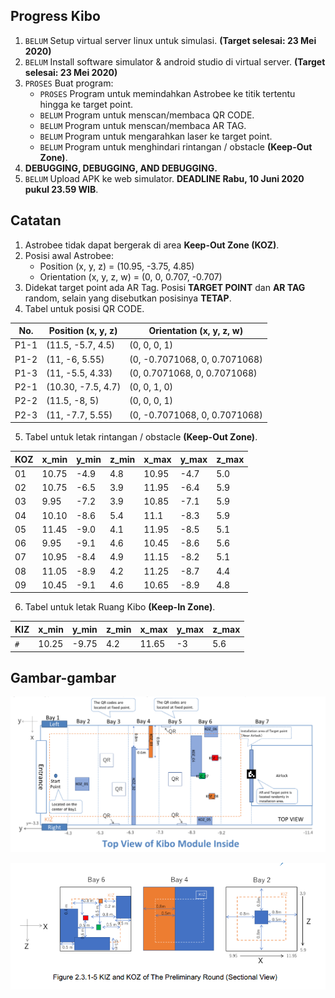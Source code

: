 ## Progress Kibo
1. `BELUM` Setup virtual server linux untuk simulasi. **(Target selesai: 23 Mei 2020)**
2. `BELUM` Install software simulator & android studio di virtual server. **(Target selesai: 23 Mei 2020)**
3. `PROSES` Buat program:
    - `PROSES` Program untuk memindahkan Astrobee ke titik tertentu hingga ke target point.
    - `BELUM` Program untuk menscan/membaca QR CODE.
    - `BELUM` Program untuk menscan/membaca AR TAG.
    - `BELUM` Program untuk mengarahkan laser ke target point.
    - `BELUM` Program untuk menghindari rintangan / obstacle **(Keep-Out Zone)**.
4. **DEBUGGING, DEBUGGING, AND DEBUGGING.**
5. `BELUM` Upload APK ke web simulator. **DEADLINE Rabu, 10 Juni 2020 pukul 23.59 WIB**.
    
## Catatan
1. Astrobee tidak dapat bergerak di area **Keep-Out Zone (KOZ)**.
2. Posisi awal Astrobee:
    + Position (x, y, z) = (10.95, -3.75, 4.85)
    + Orientation (x, y, z, w) = (0, 0, 0.707, -0.707)
3. Didekat target point ada AR Tag. Posisi **TARGET POINT** dan **AR TAG** random, selain yang disebutkan posisinya **TETAP**.
4. Tabel untuk posisi QR CODE.

No. | Position (x, y, z) | Orientation (x, y, z, w)
--- | --- | ---
P1-1 | (11.5, -5.7, 4.5) | (0, 0, 0, 1)
P1-2 | (11, -6, 5.55) | (0, -0.7071068, 0, 0.7071068)
P1-3 | (11, -5.5, 4.33) | (0, 0.7071068, 0, 0.7071068)
P2-1 | (10.30, -7.5, 4.7) | (0, 0, 1, 0)
P2-2 | (11.5, -8, 5) | (0, 0, 0, 1)
P2-3 | (11, -7.7, 5.55) | (0, -0.7071068, 0, 0.7071068)

5. Tabel untuk letak rintangan / obstacle **(Keep-Out Zone)**.

KOZ | x_min | y_min | z_min | x_max | y_max | z_max
--- | --- | --- | --- | --- | --- | ---
01 | 10.75 | -4.9 | 4.8 | 10.95 | -4.7 | 5.0
02 | 10.75 | -6.5 | 3.9 | 11.95 | -6.4 | 5.9
03 | 9.95 | -7.2 | 3.9 | 10.85 | -7.1 | 5.9
04 | 10.10 | -8.6 | 5.4 | 11.1 | -8.3 | 5.9
05 | 11.45 | -9.0 | 4.1 | 11.95 | -8.5 | 5.1
06 | 9.95 | -9.1 | 4.6 | 10.45 | -8.6 | 5.6
07 | 10.95 | -8.4 | 4.9 | 11.15 | -8.2 | 5.1
08 | 11.05 | -8.9 | 4.2 | 11.25 | -8.7 | 4.4
09 | 10.45 | -9.1 | 4.6 | 10.65 | -8.9 | 4.8

6. Tabel untuk letak Ruang Kibo **(Keep-In Zone)**.

KIZ | x_min | y_min | z_min | x_max | y_max | z_max
--- | --- | --- | --- | --- | --- | ---
`#` | 10.25 | -9.75 | 4.2 | 11.65 | -3 | 5.6

## Gambar-gambar
![alt text](img/top-view.png "top view")

![alt text](img/bay-246.png "bay 2,4,6")

  

  
